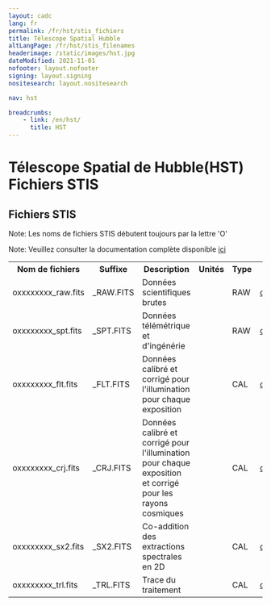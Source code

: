 ```yaml
---
layout: cadc
lang: fr
permalink: /fr/hst/stis_fichiers
title: Télescope Spatial Hubble
altLangPage: /fr/hst/stis_filenames
headerimage: /static/images/hst.jpg
dateModified: 2021-11-01
nofooter: layout.nofooter
signing: layout.signing
nositesearch: layout.nositesearch

nav: hst

breadcrumbs:
    - link: /en/hst/
      title: HST
---
```


<div class="span-6">
 <h1 id="wb-cont" class="wb-invisible">Télescope Spatial de Hubble(HST) Fichiers STIS</h1>
 <h2 class="align-center">Fichiers STIS</h2>
              

<p class="color-attention">Note: Les noms de fichiers STIS débutent toujours par la lettre 'O'</p>
<p class="color-attention">Note: Veuillez consulter la documentation complète disponible <a rel="external" href="http://www.stsci.edu/hst/stis/documents/handbooks/currentIHB/cover.html" class="ui-link">ici</a></p>

<table class="table">
   <tbody><tr>
   <th id="a">Nom de fichiers</th>
   <th id="b">Suffixe</th>
   <th id="c">Description</th>
   <th id="d">Unités</th>
   <th id="f">Type</th>
   <th id="e">Exemple</th>
   </tr>

   <tr>
   <td headers="a">oxxxxxxxx_raw.fits</td>
   <td headers="b"> _RAW.FITS</td>
   <td headers="c">Données scientifiques brutes</td>
   <td headers="d"></td>
   <td headers="f">RAW</td>
   <td headers="e"><a href="/data/pub/HST/product/o3x002050_raw.fits" class="ui-link">o3x002050_raw.fits</a></td>
   </tr>

   <tr>
   <td headers="a">oxxxxxxxx_spt.fits</td>
   <td headers="b"> _SPT.FITS </td>
   <td headers="c">Données télémétrique et d'ingénérie</td>
   <td headers="d"></td>
   <td headers="f">RAW</td>
   <td headers="e"><a href="/data/pub/HST/product/o3x002050_spt.fits" class="ui-link">o3x002050_spt.fits</a></td>
   </tr>

   <tr>
   <td headers="a">oxxxxxxxx_flt.fits</td>
   <td headers="b"> _FLT.FITS </td>
   <td headers="c">Données calibré et corrigé pour l'illumination pour chaque exposition</td>
   <td headers="d"></td>
   <td headers="f">CAL</td>
   <td headers="e"><a href="/data/pub/HST/product/o3x002050_flt.fits" class="ui-link">o3x002050_flt.fits</a></td>
   </tr>

   <tr>
   <td headers="a">oxxxxxxxx_crj.fits</td>
   <td headers="b"> _CRJ.FITS </td>
   <td headers="c">Données calibré et corrigé pour l'illumination pour chaque exposition et corrigé pour les rayons cosmiques</td>
   <td headers="d"></td>
   <td headers="f">CAL</td>
   <td headers="e"><a href="/data/pub/HST/product/o3x002050_crj.fits" class="ui-link">o3x002050_crj.fits</a></td>
   </tr>

   <tr>
   <td headers="a">oxxxxxxxx_sx2.fits</td>
   <td headers="b"> _SX2.FITS </td>
   <td headers="c">Co-addition des extractions spectrales en 2D</td>
   <td headers="d"></td>
   <td headers="f">CAL</td>
   <td headers="e"><a href="/data/pub/HST/product/o3x002050_sx2.fits" class="ui-link">o3x002050_sx2.fits</a></td>
   </tr>

   <tr>
   <td headers="a">oxxxxxxxx_trl.fits</td>
   <td headers="b">_TRL.FITS</td>
   <td headers="c">Trace du traitement</td>
   <td headers="d"></td>
   <td headers="f">CAL</td>
   <td headers="e"><a href="/data/pub/HST/product/o3x002050_trl.fits" class="ui-link">o3x002050_trl.fits</a></td>
   </tr>

</tbody></table>


</div>
